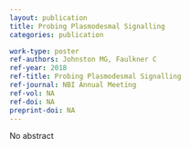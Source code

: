 ```yaml
---
layout: publication
title: Probing Plasmodesmal Signalling
categories: publication

work-type: poster
ref-authors: Johnston MG, Faulkner C
ref-year: 2018
ref-title: Probing Plasmodesmal Signalling
ref-journal: NBI Annual Meeting 	
ref-vol: NA
ref-doi: NA
preprint-doi: NA
---
```

No abstract
